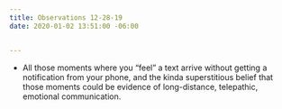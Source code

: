 ```yaml
---
title: Observations 12-28-19
date: 2020-01-02 13:51:00 -06:00


---
```


- All those moments where you “feel” a text arrive without getting a notification from your phone, and the kinda superstitious belief that those moments could be evidence of long-distance, telepathic, emotional communication.